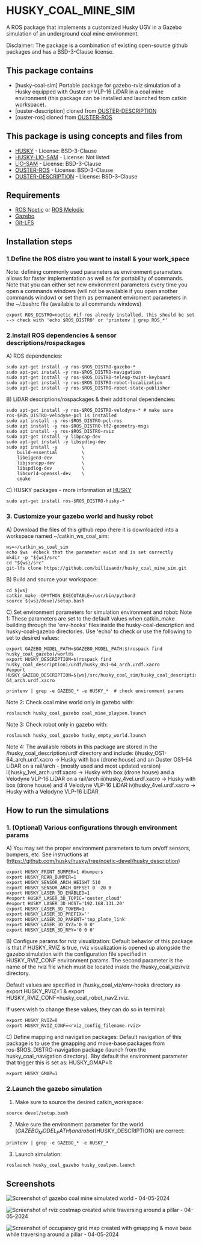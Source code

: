 # HUSKY_COAL_MINE_SIM
A ROS package that implements a customized Husky UGV in a Gazebo simulation of an underground coal mine environment.

Disclaimer: The package is a combination of existing open-source github packages and has a BSD-3-Clause license.

## This package contains

- [husky-coal-sim] Portable package for gazebo-rviz simulation of a Husky equipped with Ouster or VLP-16 LiDAR in a coal mine environment (this package can be installed and launched from catkin workspace).
- [ouster-description] cloned from [OUSTER-DESCRIPTION](https://github.com/clearpathrobotics/ouster_description.git) 
- [ouster-ros] cloned from [OUSTER-ROS](https://github.com/ouster-lidar/ouster-ros)

## This package is using concepts and files from

- [HUSKY](https://github.com/husky/husky.git) - License: BSD-3-Clause
- [HUSKY-LIO-SAM](https://github.com/FarzadAziziZade/Husky-LIO-SAM.git) - License: Not listed  
- [LIO-SAM](https://github.com/TixiaoShan/LIO-SAM.git) - License: BSD-3-Clause 
- [OUSTER-ROS](https://github.com/ouster-lidar/ouster-ros.git) - License: BSD-3-Clause 
- [OUSTER-DESCRIPTION](https://github.com/clearpathrobotics/ouster_description.git) - License: BSD-3-Clause  

## Requirements

- [ROS Noetic](http://wiki.ros.org/noetic/Installation/Ubuntu) or [ROS Melodic](http://wiki.ros.org/melodic/Installation/Ubuntu)
- [Gazebo](https://github.com/gazebosim/gz-sim)
- [Git-LFS](https://git-lfs.com/)


## Installation steps


### 1.Define the ROS distro you want to install & your work_space

Note: defining commonly used parameters as environment parameters allows for faster implementation as well as for portability of commands. Note that you can either set new environment parameters every time you open a commands windows (will not be available if you open another commands window) or set them as permanent enviroment parameters in the ~/.bashrc file (available to all commands windows)

```
export ROS_DISTRO=noetic #if ros already installed, this should be set --> check with 'echo $ROS_DISTRO' or 'printenv | grep ROS_*'
```

### 2.Install ROS dependencies & sensor descriptions/rospackages

A) ROS dependencies:
```
sudo apt-get install -y ros-$ROS_DISTRO-gazebo-*
sudo apt-get install -y ros-$ROS_DISTRO-navigation
sudo apt-get install -y ros-$ROS_DISTRO-teleop-twist-keyboard
sudo apt-get install -y ros-$ROS_DISTRO-robot-localization
sudo apt-get install -y ros-$ROS_DISTRO-robot-state-publisher
```
B) LiDAR descriptions/rospackages & their additional dependencies:
```
sudo apt-get install -y ros-$ROS_DISTRO-velodyne-* # make sure ros-$ROS_DISTRO-velodyne-pcl is installed
sudo apt install -y ros-$ROS_DISTRO-pcl-ros
sudo apt install -y ros-$ROS_DISTRO-tf2-geometry-msgs
sudo apt install -y ros-$ROS_DISTRO-rviz
sudo apt-get install -y libpcap-dev
sudo apt-get install -y libspdlog-dev
sudo apt install -y         \
    build-essential         \
    libeigen3-dev           \
    libjsoncpp-dev          \
    libspdlog-dev           \
    libcurl4-openssl-dev    \
    cmake
```

C) HUSKY packages - more information at [HUSKY](http://wiki.ros.org/Robots/Husky)

```
sudo apt-get install ros-$ROS_DISTRO-husky-* 

```

### 3. Customize your gazebo world and husky robot

A) Download the files of this github repo (here it is downloaded into a workspace named ~/catkin_ws_coal_sim:
```
ws=~/catkin_ws_coal_sim
echo $ws  #check that the parameter exist and is set correctly
mkdir -p "${ws}/src"
cd "${ws}/src"
git-lfs clone https://github.com/billisandr/husky_coal_mine_sim.git
```

B) Build and source your workspace:
```
cd ${ws}
catkin_make -DPYTHON_EXECUTABLE=/usr/bin/python3
source ${ws}/devel/setup.bash
```

C) Set environment parameters for simulation environment and robot: 
Note 1: These parameters are set to the default values when catkin_make building through the 'env-hooks' files inside the husky-coal-description and husky-coal-gazebo directories. Use 'echo' to check or use the following to set to desired values:
```
export GAZEBO_MODEL_PATH=$GAZEBO_MODEL_PATH:$(rospack find husky_coal_gazebo)/worlds
export HUSKY_DESCRIPTION=$(rospack find husky_coal_description)/urdf/husky_OS1-64_arch.urdf.xacro
#export HUSKY_GAZEBO_DESCRIPTION=${ws}/src/husky_coal_sim/husky_coal_description/urdf/husky_OS1-64_arch.urdf.xacro

printenv | grep -e GAZEBO_* -e HUSKY_*  # check environment params
```

Note 2: Check coal mine world only in gazebo with:
```
roslaunch husky_coal_gazebo coal_mine_playpen.launch
```

Note 3: Check robot only in gazebo with:
```
roslaunch husky_coal_gazebo husky_empty_world.launch
```

Note 4: The available robots in this package are stored in the /husky_coal_description/urdf directory and include:
i)husky_OS1-64_arch.urdf.xacro -> Husky with box (drone house) and an Ouster OS1-64 LiDAR on a rail/arch - (mostly used and most updated version)
ii)husky_1vel_arch.urdf.xacro -> Husky with box (drone house) and a Velodyne VLP-16 LiDAR on a rail/arch
iii)husky_4vel.urdf.xacro -> Husky with box (drone house) and 4 Velodyne VLP-16 LiDAR
iv)husky_4vel.urdf.xacro -> Husky with a Velodyne VLP-16 LiDAR

## How to run the simulations

### 1. (Optional) Various configurations through environment params

A) You may set the proper environment parameters to turn on/off sensors, bumpers, etc. See instructions at (https://github.com/husky/husky/tree/noetic-devel/husky_description)
```
export HUSKY_FRONT_BUMPER=1 #bumpers
export HUSKY_REAR_BUMPER=1
export HUSKY_SENSOR_ARCH_HEIGHT 510
export HUSKY_SENSOR_ARCH_OFFSET 0 -20 0
export HUSKY_LASER_3D_ENABLED=1
#export HUSKY_LASER_3D_TOPIC='ouster_cloud'
#export HUSKY_LASER_3D_HOST='192.168.131.20'
export HUSKY_LASER_3D_TOWER=1
export HUSKY_LASER_3D_PREFIX=''
export HUSKY_LASER_3D_PARENT='top_plate_link'
export HUSKY_LASER_3D_XYZ='0 0 0'
export HUSKY_LASER_3D_RPY='0 0 0'
```

B) Configure params for rviz visualization:
Default behavior of this package is that if HUSKY_RVIZ is true, rviz visualization is opened up alongside the gazebo simulation with the configuration file specified in HUSKY_RVIZ_CONF environment params. The second parameter is the name of the rviz file which must be located inside the /husky_coal_viz/rviz directory.

Default values are specified in /husky_coal_viz/env-hooks directory as 
export HUSKY_RVIZ=1  &
export HUSKY_RVIZ_CONF=husky_coal_robot_nav2.rviz. 

If users wish to change these values, they can do so in terminal:
```
export HUSKY_RVIZ=0
export HUSKY_RVIZ_CONF=<rviz_config_filename.rviz>
```

C) Define mapping and navigation packages:
Default navigation of this package is to use the gmapping and move-base packages from ros-$ROS_DISTRO-navigation package (launch from the husky_coal_navigation directory). Bby default the environment parameter that trigger this is set as: HUSKY_GMAP=1:
```
export HUSKY_GMAP=1
```

### 2.Launch the gazebo simulation

1. Make sure to source the desired catkin_workspace: 
``` 
source devel/setup.bash 
```
2. Make sure the environment parameter for the world ($GAZEBO_MODEL_PATH) and robot ($HUSKY_DESCRIPTION) are correct:
```
printenv | grep -e GAZEBO_* -e HUSKY_*
```

3. Launch simulation:
```
roslaunch husky_coal_gazebo husky_coalpen.launch
```

## Screenshots
![Screenshot of gazebo coal mine simulated world - 04-05-2024](/assets/screenshots/gazebo_screenshot_2024-04-05_11-52-15.png)

![Screenshot of rviz costmap created while traversing around a pillar - 04-05-2024](/assets/screenshots/rviz_screenshot_2024_04_05-11_50_53.png)

![Screenshot of occupancy grid map created with gmapping & move base while traversing around a pillar - 04-05-2024](/assets/screenshots/occgrid_coalmine_2024-04-05_11-52-15.png)

